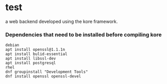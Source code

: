 # test
a web backend developed using the kore framework.

### Dependencies that need to be installed before compiling kore

	debian
	apt install openssl@1.1.1n
	apt install bulid-essential
	apt install libssl-dev
	apt install postgresql
	rhel
	dnf groupinstall "Development Tools"
	dnf install openssl openssl-devel

